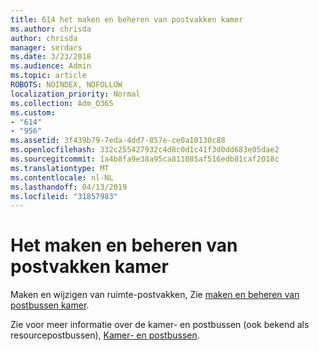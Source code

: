 ```yaml
---
title: 614 het maken en beheren van postvakken kamer
ms.author: chrisda
author: chrisda
manager: serdars
ms.date: 3/23/2018
ms.audience: Admin
ms.topic: article
ROBOTS: NOINDEX, NOFOLLOW
localization_priority: Normal
ms.collection: Adm_O365
ms.custom:
- "614"
- "956"
ms.assetid: 3f439b79-7eda-4dd7-857e-ce0a10130c88
ms.openlocfilehash: 332c255427932c4d8c0d1c41f3d0dd683e05dae2
ms.sourcegitcommit: 1a4b8fa9e38a95ca811085af516edb81caf2018c
ms.translationtype: MT
ms.contentlocale: nl-NL
ms.lasthandoff: 04/13/2019
ms.locfileid: "31857983"
---
```

# <a name="how-to-create-and-manage-room-mailboxes"></a>Het maken en beheren van postvakken kamer

Maken en wijzigen van ruimte-postvakken, Zie [maken en beheren van postbussen kamer](https://technet.microsoft.com/library/jj215781.aspx).

Zie voor meer informatie over de kamer- en postbussen (ook bekend als resourcepostbussen), [Kamer- en postbussen](https://support.office.com/article/9f518a6d-1e2c-4d44-93f3-e19013a1552b).
